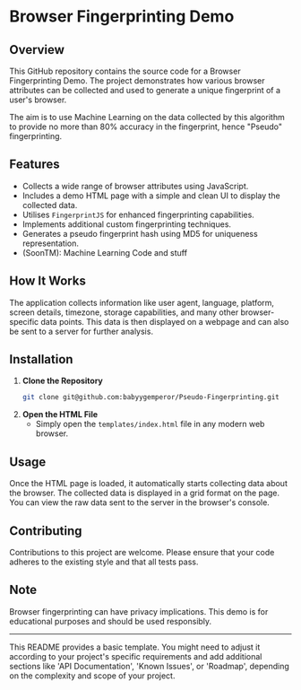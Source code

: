 # Browser Fingerprinting Demo

## Overview
This GitHub repository contains the source code for a Browser Fingerprinting Demo. The project demonstrates how various browser attributes can be collected and used to generate a unique fingerprint of a user's browser. 

The aim is to use Machine Learning on the data collected by this algorithm to provide no more than 80% accuracy in the fingerprint, hence "Pseudo" fingerprinting.

## Features
- Collects a wide range of browser attributes using JavaScript.
- Includes a demo HTML page with a simple and clean UI to display the collected data.
- Utilises `FingerprintJS` for enhanced fingerprinting capabilities.
- Implements additional custom fingerprinting techniques.
- Generates a pseudo fingerprint hash using MD5 for uniqueness representation.
- (SoonTM): Machine Learning Code and stuff

## How It Works
The application collects information like user agent, language, platform, screen details, timezone, storage capabilities, and many other browser-specific data points. This data is then displayed on a webpage and can also be sent to a server for further analysis.

## Installation

1. **Clone the Repository**
   ```bash
   git clone git@github.com:babyygemperor/Pseudo-Fingerprinting.git
   ```
2. **Open the HTML File**
   - Simply open the `templates/index.html` file in any modern web browser.

## Usage
Once the HTML page is loaded, it automatically starts collecting data about the browser. The collected data is displayed in a grid format on the page. You can view the raw data sent to the server in the browser's console.

## Contributing
Contributions to this project are welcome. Please ensure that your code adheres to the existing style and that all tests pass.

## Note
Browser fingerprinting can have privacy implications. This demo is for educational purposes and should be used responsibly.

---

This README provides a basic template. You might need to adjust it according to your project's specific requirements and add additional sections like 'API Documentation', 'Known Issues', or 'Roadmap', depending on the complexity and scope of your project.